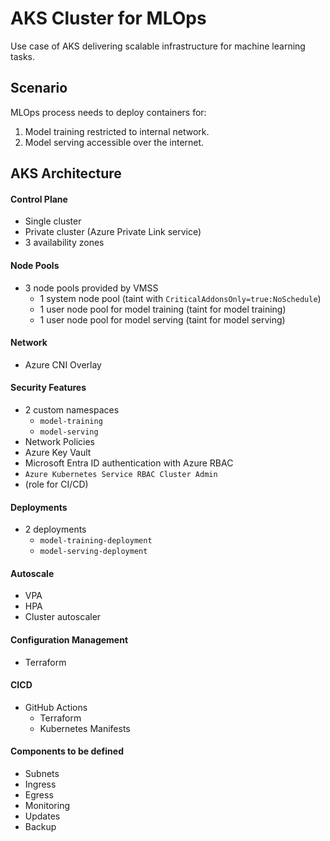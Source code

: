 # AKS Cluster for MLOps
Use case of AKS delivering scalable infrastructure for machine learning tasks.

## Scenario
MLOps process needs to deploy containers for:
1. Model training restricted to internal network.
2. Model serving accessible over the internet.

## AKS Architecture
#### Control Plane
- Single cluster
- Private cluster (Azure Private Link service)
- 3 availability zones

#### Node Pools
- 3 node pools provided by VMSS 
  - 1 system node pool (taint with `CriticalAddonsOnly=true:NoSchedule`)
  - 1 user node pool for model training (taint for model training)
  - 1 user node pool for model serving (taint for model serving)

#### Network
- Azure CNI Overlay

#### Security Features
- 2 custom namespaces
  - `model-training`
  - `model-serving`
- Network Policies
- Azure Key Vault
- Microsoft Entra ID authentication with Azure RBAC
 - `Azure Kubernetes Service RBAC Cluster Admin`
 - (role for CI/CD)

#### Deployments
- 2 deployments
  - `model-training-deployment`
  - `model-serving-deployment`

#### Autoscale
- VPA
- HPA
- Cluster autoscaler

#### Configuration Management
- Terraform 

#### CICD
- GitHub Actions
  - Terraform
  - Kubernetes Manifests

#### Components to be defined
- Subnets
- Ingress
- Egress
- Monitoring
- Updates
- Backup
